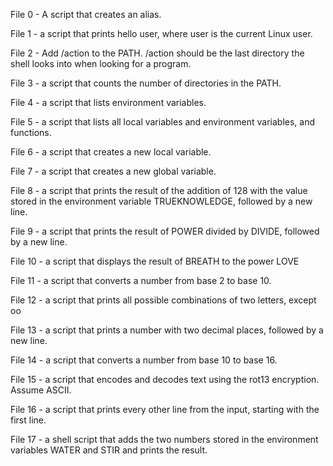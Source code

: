 File 0 - A script that creates an alias.

File 1 - a script that prints hello user, where user is the current Linux user.

File 2 - Add /action to the PATH. /action should be the last directory the shell looks into when looking for a program.

File 3 -  a script that counts the number of directories in the PATH.

File 4 - a script that lists environment variables.

File 5 - a script that lists all local variables and environment variables, and functions.

File 6 - a script that creates a new local variable.

File 7 - a script that creates a new global variable.

File 8 -  a script that prints the result of the addition of 128 with the value stored in the environment variable TRUEKNOWLEDGE, followed by a new line.

File 9 - a script that prints the result of POWER divided by DIVIDE, followed by a new line.

File 10 - a script that displays the result of BREATH to the power LOVE

File 11 - a script that converts a number from base 2 to base 10.

File 12 - a script that prints all possible combinations of two letters, except oo

File 13 - a script that prints a number with two decimal places, followed by a new line.

File 14 - a script that converts a number from base 10 to base 16.

File 15 - a script that encodes and decodes text using the rot13 encryption. Assume ASCII.

File 16 - a script that prints every other line from the input, starting with the first line.

File 17 - a shell script that adds the two numbers stored in the environment variables WATER and STIR and prints the result.
